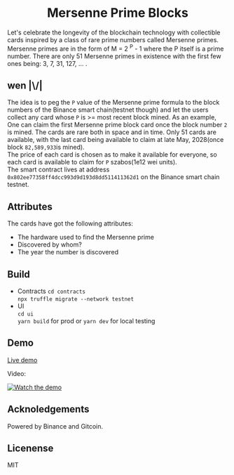 <h1 align="center"> Mersenne Prime Blocks</h1>  
Let's celebrate the longevity of the blockchain technology with collectible cards inspired by a class of rare prime numbers called Mersenne primes.
Mersenne primes are in the form of M = 2 <sup>P</sup> - 1 where the P itself is a prime number. There are only 51 Mersenne primes in existence with the first few ones being:  3, 7, 31, 127, ... .  

## wen |\\/|
The idea is to peg the `P` value of the Mersenne prime formula to the block numbers of the Binance smart chain(testnet though) and let the users collect any card whose `P` is >= most recent block mined. As an example, One can claim the first Mersenne prime block card once the block number `2` is mined. The cards are rare both in space and in time. Only 51 cards are available, with the last card being available to claim at late May, 2028(once block `82,589,933`is mined).  
The price of each card is chosen as to make it available for everyone, so each card is available to claim for `P` szabos(1e12 wei units).  
The smart contract lives at address `0x802ee77358ff4dcc993d9d193d8dd511411362d1` on the Binance smart chain testnet.  

## Attributes  
The cards have got the following attributes:  
- The hardware used to find the Mersenne prime  
- Discovered by whom?
- The year the number is discovered

## Build  
- Contracts
  `cd contracts`  
  `npx truffle migrate --network testnet`  
- UI  
  `cd ui`  
  `yarn build` for prod or `yarn dev` for local testing  

## Demo
[Live demo](https://siasky.net/_A2Njfe5MzoqI0zA-WG3LJQD7MbzIYpghcqAZYIaSjN3aQ/)  

Video:  
<p align="center">

[![Watch the demo](https://img.youtube.com/vi/ap9jBFzb6nE/maxresdefault.jpg)](https://www.youtube.com/watch?v=ap9jBFzb6nE)
</p> 

## Acknoledgements
Powered by Binance and Gitcoin.

## Licenense
MIT
